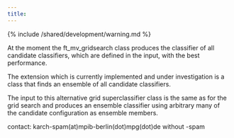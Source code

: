 ```yaml
---
title:
---
```


{% include /shared/development/warning.md %}

At the moment the ft_mv_gridsearch class produces the classifier of all
candidate classifiers, which are defined in the input, with the best performance.

The extension which is currently implemented and under investigation is a class that finds an ensemble of all candidate classifiers.

The input to this alternative grid superclassifier class is the same as for
the grid search and produces an ensemble classifier using arbitrary many of the
candidate configuration as ensemble members.

contact: karch-spam(at)mpib-berlin(dot)mpg(dot)de without -spam
